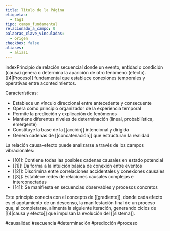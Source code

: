 ```yaml
---
title: Titulo de la Página
etiquetas:
  - tag1
tipo: campo_fundamental
relacionado_a_campo: 0
palabras_clave_vinculadas:
  - origen
checkbox: false
aliases:
  - alias1
---
```


indexPrincipio de relación secuencial donde un evento, entidad o condición (causa) genera o determina la aparición de otro fenómeno (efecto). [[4|Proceso]] fundamental que establece conexiones temporales y operativas entre acontecimientos.

Características:
- Establece un vínculo direccional entre antecedente y consecuente
- Opera como principio organizador de la experiencia temporal
- Permite la predicción y explicación de fenómenos
- Mantiene diferentes niveles de determinación (lineal, probabilística, emergente)
- Constituye la base de la [[acción]] intencional y dirigida
- Genera cadenas de [[concatenación]] que estructuran la realidad

La relación causa-efecto puede analizarse a través de los campos vibracionales:
- [[0]]: Contiene todas las posibles cadenas causales en estado potencial
- [[1]]: Da forma a la intuición básica de conexión entre eventos
- [[2]]: Discrimina entre correlaciones accidentales y conexiones causales
- [[3]]: Establece redes de relaciones causales complejas e interconectadas
- [[4]]: Se manifiesta en secuencias observables y procesos concretos

Este principio conecta con el concepto de [[gradiente]], donde cada efecto es el agotamiento de un descenso, la manifestación final de un proceso que, al completarse, alimenta la siguiente iteración, generando ciclos de [[4|causa y efecto]] que impulsan la evolución del [[sistema]].

#causalidad #secuencia #determinación #predicción #proceso
